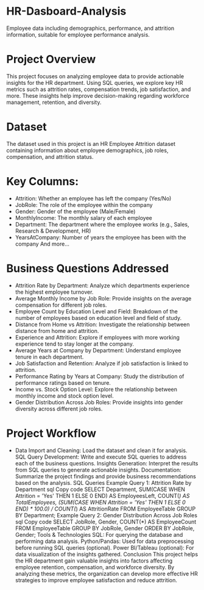# HR-Dasboard-Analysis
Employee data including demographics, performance, and attrition information, suitable for employee performance analysis.

# Project Overview
This project focuses on analyzing employee data to provide actionable insights for the HR department. Using SQL queries, we explore key HR metrics such as attrition rates, compensation trends, job satisfaction, and more. These insights help improve decision-making regarding workforce management, retention, and diversity.

# Dataset
The dataset used in this project is an HR Employee Attrition dataset containing information about employee demographics, job roles, compensation, and attrition status.

# Key Columns:
- Attrition: Whether an employee has left the company (Yes/No)
- JobRole: The role of the employee within the company
- Gender: Gender of the employee (Male/Female)
- MonthlyIncome: The monthly salary of each employee
- Department: The department where the employee works (e.g., Sales, Research & Development, HR)
- YearsAtCompany: Number of years the employee has been with the company
And more...

# Business Questions Addressed
- Attrition Rate by Department: Analyze which departments experience the highest employee turnover.
- Average Monthly Income by Job Role: Provide insights on the average compensation for different job roles.
- Employee Count by Education Level and Field: Breakdown of the number of employees based on education level and field of study.
- Distance from Home vs Attrition: Investigate the relationship between distance from home and attrition.
- Experience and Attrition: Explore if employees with more working experience tend to stay longer at the company.
- Average Years at Company by Department: Understand employee tenure in each department.
- Job Satisfaction and Retention: Analyze if job satisfaction is linked to attrition.
- Performance Rating by Years at Company: Study the distribution of performance ratings based on tenure.
- Income vs. Stock Option Level: Explore the relationship between monthly income and stock option level.
- Gender Distribution Across Job Roles: Provide insights into gender diversity across different job roles.

# Project Workflow
- Data Import and Cleaning: Load the dataset and clean it for analysis.
SQL Query Development: Write and execute SQL queries to address each of the business questions.
Insights Generation: Interpret the results from SQL queries to generate actionable insights.
Documentation: Summarize the project findings and provide business recommendations based on the analysis.
SQL Queries
Example Query 1: Attrition Rate by Department
sql
Copy code
SELECT 
    Department,
    SUM(CASE WHEN Attrition = 'Yes' THEN 1 ELSE 0 END) AS EmployeesLeft,
    COUNT(*) AS TotalEmployees,
    (SUM(CASE WHEN Attrition = 'Yes' THEN 1 ELSE 0 END) * 100.0) / COUNT(*) AS AttritionRate
FROM 
    EmployeeTable
GROUP BY 
    Department;
Example Query 2: Gender Distribution Across Job Roles
sql
Copy code
SELECT 
    JobRole,
    Gender,
    COUNT(*) AS EmployeeCount
FROM 
    EmployeeTable
GROUP BY 
    JobRole, 
    Gender
ORDER BY 
    JobRole, 
    Gender;
Tools & Technologies
SQL: For querying the database and performing data analysis.
Python/Pandas: Used for data preprocessing before running SQL queries (optional).
Power BI/Tableau (optional): For data visualization of the insights gathered.
Conclusion
This project helps the HR department gain valuable insights into factors affecting employee retention, compensation, and workforce diversity. By analyzing these metrics, the organization can develop more effective HR strategies to improve employee satisfaction and reduce attrition.
